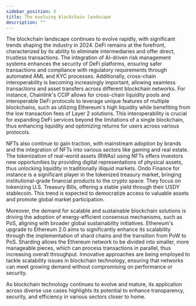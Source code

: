 ```yaml
---
sidebar_position: 3
title: The evolving blockchain landscape
description: ""
---
```

The blockchain landscape continues to evolve rapidly, with significant trends shaping the industry in 2024. DeFi remains at the forefront, characterized by its ability to eliminate intermediaries and offer direct, trustless transactions. The integration of AI-driven risk management systems enhances the security of DeFi platforms, ensuring safer transactions and compliance with regulatory requirements through automated AML and KYC processes. Additionally, cross-chain interoperability is becoming increasingly important, allowing seamless transactions and asset transfers across different blockchain networks. For instance, Chainlink's CCIP allows for cross-chain liquidity pools and interoperable DeFi protocols to leverage unique features of multiple blockchains, such as utilizing Ethereum's high liquidity while benefiting from the low transaction fees of Layer 2 solutions. This interoperability is crucial for expanding DeFi services beyond the limitations of a single blockchain, thus enhancing liquidity and optimizing returns for users across various protocols.



NFTs also continue to gain traction, with mainstream adoption by brands and the integration of NFTs into various sectors like gaming and real estate. The tokenization of real-world assets (RWAs) using NFTs offers investors new opportunities by providing digital representations of physical assets, thus unlocking liquidity in traditionally illiquid markets. Ondo Finance for instance is a significant player in the tokenized treasury market, bringing institutional-grade financial products to the crypto space. They focus on tokenizing U.S. Treasury Bills, offering a stable yield through their USDY stablecoin. This trend is expected to democratize access to valuable assets and promote global market participation. 



Moreover, the demand for scalable and sustainable blockchain solutions is driving the adoption of energy-efficient consensus mechanisms, such as PoS, aligning with broader global sustainability initiatives. Ethereum's upgrade to Ethereum 2.0 aims to significantly enhance its scalability through the implementation of shard chains and the transition from PoW to PoS. Sharding allows the Ethereum network to be divided into smaller, more manageable pieces, which can process transactions in parallel, thus increasing overall throughput. Innovative approaches are being employed to tackle scalability issues in blockchain technology, ensuring that networks can meet growing demand without compromising on performance or security.



As blockchain technology continues to evolve and mature, its application across diverse use cases highlights its potential to enhance transparency, security, and efficiency in various sectors closer to home.
